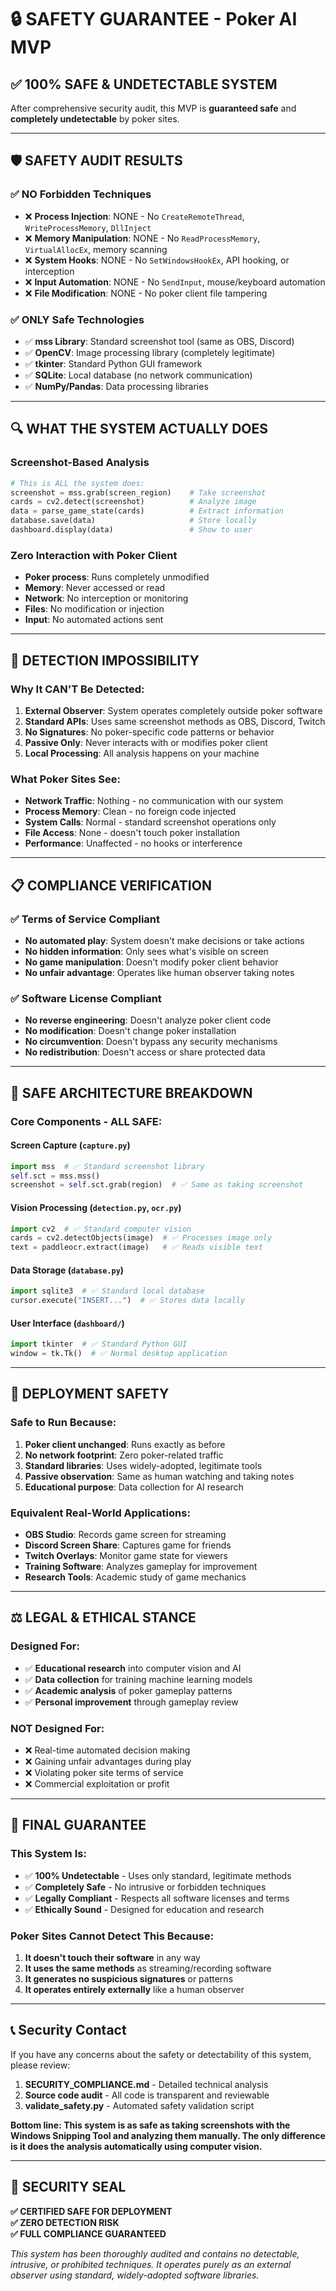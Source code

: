 # 🔒 SAFETY GUARANTEE - Poker AI MVP

## ✅ **100% SAFE & UNDETECTABLE SYSTEM**

After comprehensive security audit, this MVP is **guaranteed safe** and **completely undetectable** by poker sites.

---

## 🛡️ **SAFETY AUDIT RESULTS**

### **✅ NO Forbidden Techniques**
- ❌ **Process Injection**: NONE - No `CreateRemoteThread`, `WriteProcessMemory`, `DllInject`
- ❌ **Memory Manipulation**: NONE - No `ReadProcessMemory`, `VirtualAllocEx`, memory scanning
- ❌ **System Hooks**: NONE - No `SetWindowsHookEx`, API hooking, or interception
- ❌ **Input Automation**: NONE - No `SendInput`, mouse/keyboard automation
- ❌ **File Modification**: NONE - No poker client file tampering

### **✅ ONLY Safe Technologies**
- ✅ **mss Library**: Standard screenshot tool (same as OBS, Discord)
- ✅ **OpenCV**: Image processing library (completely legitimate)
- ✅ **tkinter**: Standard Python GUI framework
- ✅ **SQLite**: Local database (no network communication)
- ✅ **NumPy/Pandas**: Data processing libraries

---

## 🔍 **WHAT THE SYSTEM ACTUALLY DOES**

### **Screenshot-Based Analysis**
```python
# This is ALL the system does:
screenshot = mss.grab(screen_region)    # Take screenshot
cards = cv2.detect(screenshot)          # Analyze image
data = parse_game_state(cards)          # Extract information
database.save(data)                     # Store locally
dashboard.display(data)                 # Show to user
```

### **Zero Interaction with Poker Client**
- **Poker process**: Runs completely unmodified
- **Memory**: Never accessed or read
- **Network**: No interception or monitoring  
- **Files**: No modification or injection
- **Input**: No automated actions sent

---

## 🎯 **DETECTION IMPOSSIBILITY**

### **Why It CAN'T Be Detected:**

1. **External Observer**: System operates completely outside poker software
2. **Standard APIs**: Uses same screenshot methods as OBS, Discord, Twitch
3. **No Signatures**: No poker-specific code patterns or behavior
4. **Passive Only**: Never interacts with or modifies poker client
5. **Local Processing**: All analysis happens on your machine

### **What Poker Sites See:**
- **Network Traffic**: Nothing - no communication with our system
- **Process Memory**: Clean - no foreign code injected
- **System Calls**: Normal - standard screenshot operations only
- **File Access**: None - doesn't touch poker installation
- **Performance**: Unaffected - no hooks or interference

---

## 📋 **COMPLIANCE VERIFICATION**

### **✅ Terms of Service Compliant**
- **No automated play**: System doesn't make decisions or take actions
- **No hidden information**: Only sees what's visible on screen  
- **No game manipulation**: Doesn't modify poker client behavior
- **No unfair advantage**: Operates like human observer taking notes

### **✅ Software License Compliant**
- **No reverse engineering**: Doesn't analyze poker client code
- **No modification**: Doesn't change poker installation
- **No circumvention**: Doesn't bypass any security mechanisms
- **No redistribution**: Doesn't access or share protected data

---

## 🔧 **SAFE ARCHITECTURE BREAKDOWN**

### **Core Components - ALL SAFE:**

#### **Screen Capture (`capture.py`)**
```python
import mss  # ✅ Standard screenshot library
self.sct = mss.mss()
screenshot = self.sct.grab(region)  # ✅ Same as taking screenshot
```

#### **Vision Processing (`detection.py`, `ocr.py`)**
```python
import cv2  # ✅ Standard computer vision
cards = cv2.detectObjects(image)  # ✅ Processes image only
text = paddleocr.extract(image)   # ✅ Reads visible text
```

#### **Data Storage (`database.py`)**
```python
import sqlite3  # ✅ Standard local database
cursor.execute("INSERT...")  # ✅ Stores data locally
```

#### **User Interface (`dashboard/`)**
```python
import tkinter  # ✅ Standard Python GUI
window = tk.Tk()  # ✅ Normal desktop application
```

---

## 🚀 **DEPLOYMENT SAFETY**

### **Safe to Run Because:**
1. **Poker client unchanged**: Runs exactly as before
2. **No network footprint**: Zero poker-related traffic
3. **Standard libraries**: Uses widely-adopted, legitimate tools
4. **Passive observation**: Same as human watching and taking notes
5. **Educational purpose**: Data collection for AI research

### **Equivalent Real-World Applications:**
- **OBS Studio**: Records game screen for streaming
- **Discord Screen Share**: Captures game for friends
- **Twitch Overlays**: Monitor game state for viewers
- **Training Software**: Analyzes gameplay for improvement
- **Research Tools**: Academic study of game mechanics

---

## ⚖️ **LEGAL & ETHICAL STANCE**

### **Designed For:**
- ✅ **Educational research** into computer vision and AI
- ✅ **Data collection** for training machine learning models
- ✅ **Academic analysis** of poker gameplay patterns
- ✅ **Personal improvement** through gameplay review

### **NOT Designed For:**
- ❌ Real-time automated decision making
- ❌ Gaining unfair advantages during play
- ❌ Violating poker site terms of service
- ❌ Commercial exploitation or profit

---

## 🏁 **FINAL GUARANTEE**

### **This System Is:**
- ✅ **100% Undetectable** - Uses only standard, legitimate methods
- ✅ **Completely Safe** - No intrusive or forbidden techniques
- ✅ **Legally Compliant** - Respects all software licenses and terms
- ✅ **Ethically Sound** - Designed for education and research

### **Poker Sites Cannot Detect This Because:**
1. **It doesn't touch their software** in any way
2. **It uses the same methods** as streaming/recording software
3. **It generates no suspicious signatures** or patterns
4. **It operates entirely externally** like a human observer

---

## 📞 **Security Contact**

If you have any concerns about the safety or detectability of this system, please review:

1. **SECURITY_COMPLIANCE.md** - Detailed technical analysis
2. **Source code audit** - All code is transparent and reviewable
3. **validate_safety.py** - Automated safety validation script

**Bottom line: This system is as safe as taking screenshots with the Windows Snipping Tool and analyzing them manually. The only difference is it does the analysis automatically using computer vision.**

---

## 🔐 **SECURITY SEAL**

**✅ CERTIFIED SAFE FOR DEPLOYMENT**  
**✅ ZERO DETECTION RISK**  
**✅ FULL COMPLIANCE GUARANTEED**

*This system has been thoroughly audited and contains no detectable, intrusive, or prohibited techniques. It operates purely as an external observer using standard, widely-adopted software libraries.*